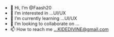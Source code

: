 - 👋 Hi, I’m @Faash20
- 👀 I’m interested in ...UI/UX
- 🌱 I’m currently learning ...UI/UX
- 💞️ I’m looking to collaborate on ...
- 📫 How to reach me ...KIDEDIVINE@gmail.com

<!---
Faash20/Faash20 is a ✨ special ✨ repository because its `README.md` (this file) appears on your GitHub profile.
You can click the Preview link to take a look at your changes.
--->
